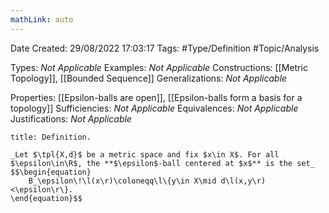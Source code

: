 ```yaml
---
mathLink: auto
---
```


<div class="topSpace"></div>

Date Created: 29/08/2022 17:03:17
Tags: #Type/Definition #Topic/Analysis

Types: _Not Applicable_
Examples: _Not Applicable_
Constructions: [[Metric Topology]], [[Bounded Sequence]]
Generalizations: _Not Applicable_

Properties: [[Epsilon-balls are open]], [[Epsilon-balls form a basis for a topology]]
Sufficiencies: _Not Applicable_
Equivalences: _Not Applicable_
Justifications: _Not Applicable_

``` ad-Definition
title: Definition.

_Let $\tpl{X,d}$ be a metric space and fix $x\in X$. For all $\epsilon\in\R$, the **$\epsilon$-ball centered at $x$** is the set_
$$\begin{equation}
    B_\epsilon\!\l(x\r)\coloneqq\l\{y\in X\mid d\l(x,y\r)<\epsilon\r\}.
\end{equation}$$

```

